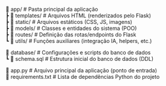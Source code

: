 📁 app/                   # Pasta principal da aplicação  
 ┣ 📁 templates/          # Arquivos HTML (renderizados pelo Flask)  
 ┣ 📁 static/             # Arquivos estáticos (CSS, JS, imagens)  
 ┣ 📁 models/             # Classes e entidades do sistema (POO)  
 ┣ 📁 routes/             # Definição das rotas/endpoints do Flask  
 ┗ 📁 utils/              # Funções auxiliares (integração IA, helpers, etc.)  
   
📁 database/              # Configurações e scripts do banco de dados  
 ┗ 📄 schema.sql          # Estrutura inicial do banco de dados (DDL)  
  
📄 app.py                 # Arquivo principal da aplicação (ponto de entrada)  
📄 requirements.txt       # Lista de dependências Python do projeto 
